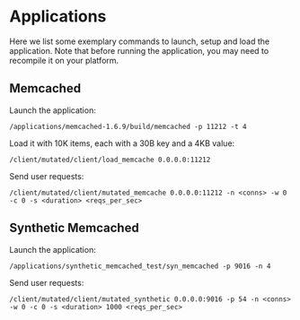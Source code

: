 # Applications

Here we list some exemplary commands to launch, setup and load the application. Note that before running the application, you may need to recompile it on your platform.

## Memcached 

Launch the application:
```
/applications/memcached-1.6.9/build/memcached -p 11212 -t 4
```

Load it with 10K items, each with a 30B key and a 4KB value:
```
/client/mutated/client/load_memcache 0.0.0.0:11212
```

Send user requests:
```
/client/mutated/client/mutated_memcache 0.0.0.0:11212 -n <conns> -w 0 -c 0 -s <duration> <reqs_per_sec>
```

## Synthetic Memcached 

Launch the application:
```
/applications/synthetic_memcached_test/syn_memcached -p 9016 -n 4
```

Send user requests:
```
/client/mutated/client/mutated_synthetic 0.0.0.0:9016 -p 54 -n <conns> -w 0 -c 0 -s <duration> 1000 <reqs_per_sec>
```
